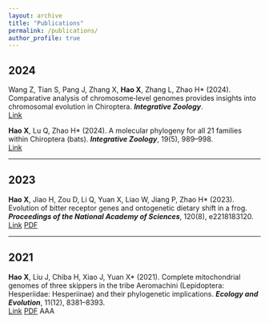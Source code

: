 ```yaml
---
layout: archive
title: "Publications"
permalink: /publications/
author_profile: true
---
```


## 2024
Wang Z, Tian S, Pang J, Zhang X, **Hao X**, Zhang L, Zhao H* (2024). Comparative analysis of chromosome‐level genomes provides insights into chromosomal evolution in Chiroptera. _**Integrative Zoology**_.  
<a href="https://doi.org/10.1111/1749-4877.12915" target="_blank">Link</a>

**Hao X**, Lu Q, Zhao H* (2024). A molecular phylogeny for all 21 families within Chiroptera (bats). _**Integrative Zoology**_, 19(5), 989–998.  
<a href="https://doi.org/10.1111/1749-4877.12772" target="_blank">Link</a>

---

## 2023
**Hao X**, Jiao H, Zou D, Li Q, Yuan X, Liao W, Jiang P, Zhao H* (2023). Evolution of bitter receptor genes and ontogenetic dietary shift in a frog. _**Proceedings of the National Academy of Sciences**_, 120(8), e2218183120.  
<a href="https://www.pnas.org/doi/full/10.1073/pnas.2218183120" target="_blank">Link</a> <a href="/files/Hao_2023_PNAS.pdf" target="_blank">PDF</a>

---

## 2021
**Hao X**, Liu J, Chiba H, Xiao J, Yuan X* (2021). Complete mitochondrial genomes of three skippers in the tribe Aeromachini (Lepidoptera: Hesperiidae: Hesperiinae) and their phylogenetic implications. _**Ecology and Evolution**_, 11(12), 8381–8393.  
<a href="https://doi.org/10.1002/ece3.7666" target="_blank">Link</a> <a href="/files/Hao_2021_EcE.pdf" target="_blank">PDF</a>
AAA
